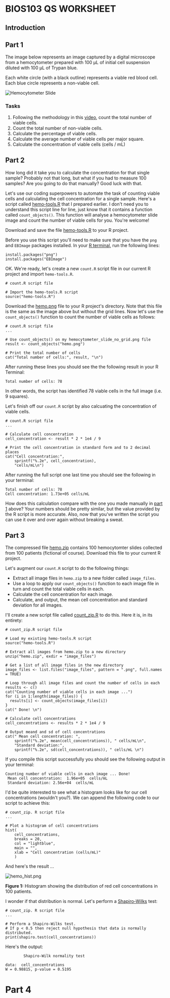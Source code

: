 # BIOS103 QS WORKSHEET

## Introduction

## Part 1

The image below represents an image captured by a digital microscope from a hemocytometer prepared with 100 &mu;L of initial cell suspension diluted with 100 &mu;L of Trypan blue.

Each white circle (with a black outline) represents a viable red blood cell. Each blue circle represents a non-viable cell.

![Hemocytometer Slide](hemo_grid.png)


### Tasks
1. Following the methodology in this [video](https://youtu.be/pP0xERLUhyc?si=VuGRVFv75Rax0fKF), count the total number of viable cells.
2. Count the total number of non-viable cells.
3. Calculate the percentage of viable cells.
4. Calculate the average number of viable cells per major square.
5. Calculate the concentration of viable cells (cells /  mL)

## Part 2

How long did it take you to calculate the concentration for that single sample? Probably not that long, but what if you had to measure 100 samples? Are you going to do that manually? Good luck with that.

Let's use our coding superpowers to automate the task of counting viable cells and calculating the cell concentration for a single sample. Here's a script called [hemo-tools.R](hemo-tools.R) that I prepared earlier. I don't need you to understand this script line for line, just know that it contains a function called `count_objects()`. This function will analyse a hemocytometer slide image and count the number of viable cells for you. You're welcome!

Download and save the file [hemo-tools.R](hemo-tools.R) to your R project.

Before you use this script you'll need to make sure that you have the `png` and `EBImage` packages installed. In your [R terminal](/glossary.md#r-terminal), run the following lines:

```
install.packages("png")
install.packages("EBImage")
```

OK. We're ready, let's create a new `count.R` script file in our current R project and import `hemo-tools.R`.

```{R}
# count.R script file

# Import the hemo-tools.R script
source("hemo-tools.R")
```

Download the [hemo.png](hemo.png) file to your R project's directory. Note that this file is the same as the image above but without the grid lines. Now let's use the `count_objects()` function to count the number of viable cells as follows:

```{R}
# count.R script file
...

# Use count_objects() on my hemocytometer_slide_no_grid.png file
result <- count_objects("hemo.png")

# Print the total number of cells
cat("Total number of cells:", result, "\n")
```

After running these lines you should see the the following result in your R Terminal:

```{R}
Total number of cells: 78 
```
In other words, the script has identified 78 viable cells in the full image (i.e. 9 squares).

Let's finish off our `count.R` script by also calcuating the concentration of viable cells. 

```
# count.R script file
...

# Calculate cell concentration
cell_concentration <- result * 2 * 1e4 / 9

# Print the cell concentration in standard form and to 2 decimal places
cat("Cell concentration:", 
    sprintf("%.2e", cell_concentration), 
    "cells/mL\n")
```

After running the full script one last time you should see the following in your terminal:
```
Total number of cells: 78 
Cell concentration: 1.73e+05 cells/mL
```
How does this calculation compare with the one you made manually in [part 1](#part-1) above? Your numbers should be pretty similar, but the value provided by the R script is more accurate. Also, now that you've written the script you can use it over and over again without breaking a sweat.


## Part 3
The compressed file [hemo.zip](hemo.zip) contains 100 hemocytomter slides collected from 100 patients (fictional of course). Download this file to your current R project.

Let's augment our `count.R` script to do the following things:
+ Extract all image files in `hemo.zip` to a new folder called `image_files`.
+ Use a loop to apply our `count_objects()` function to each image file in turn and count the total viable cells in each.
+ Calculate the cell concentration for each image.
+ Calculate, and output, the mean cell concentration and standard deviation for all images.

I'll create a new script file called [count_zip.R](count_zip) to do this. Here it is, in its entirety:

```
# count_zip.R script file

# Load my existing hemo-tools.R script
source("hemo-tools.R")

# Extract all images from hemo.zip to a new directory
unzip("hemo.zip", exdir = "image_files")

# Get a list of all image files in the new directory
image_files <- list.files("image_files", pattern = ".png", full.names = TRUE)

# Loop through all image files and count the number of cells in each
results <- c()
cat("Counting number of viable cells in each image ...")
for (i in 1:length(image_files)) {
  results[i] <- count_objects(image_files[i])
}
cat(" Done! \n")

# Calculate cell concentrations
cell_concentrations <- results * 2 * 1e4 / 9

# Output meand and sd of cell concentrations
cat(" Mean cell concentration: ", 
    sprintf("%.2e", mean(cell_concentrations)), " cells/mL\n",
    "Standard deviation:",
    sprintf("%.2e", sd(cell_concentrations)), " cells/mL \n")
```

If you compile this script successfully you should see the following output in your terminal:

```
Counting number of viable cells in each image ... Done! 
 Mean cell concentration:  1.96e+05  cells/mL
 Standard deviation: 2.56e+04  cells/mL
```

I'd be quite interested to see what a histogram looks like for our cell concentrations (wouldn't you?). We can append the following code to our script to achieve this:

```
# count_zip. R script file
...

# Plot a histogram of cell concentrations
hist(
    cell_concentrations,
    breaks = 20,
    col = "lightblue",
    main = "",
    xlab = "Cell concentration (cells/mL)"
    )
```
And here's the result ...

![hemo_hist.png](hemo-hist.png)

**Figure 1:** Histogram showing the distribution of red cell concentrations in 100 patients.

I wonder if that distribution is normal. Let's perform a [Shapiro-Wilks](/glossary.md#shapiro.test) test:

```
# count_zip. R script file
...

# Perform a Shapiro-Wilks test.
# If p < 0.5 then reject null hypothesis that data is normally distributed.
print(shapiro.test(cell_concentrations))
```

Here's the output:

```
        Shapiro-Wilk normality test

data:  cell_concentrations
W = 0.98815, p-value = 0.5195
```

# Part 4









